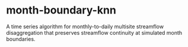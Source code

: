 # month-boundary-knn
 A time series algorithm for monthly-to-daily multisite streamflow disaggregation that preserves streamflow continuity at simulated month boundaries.
